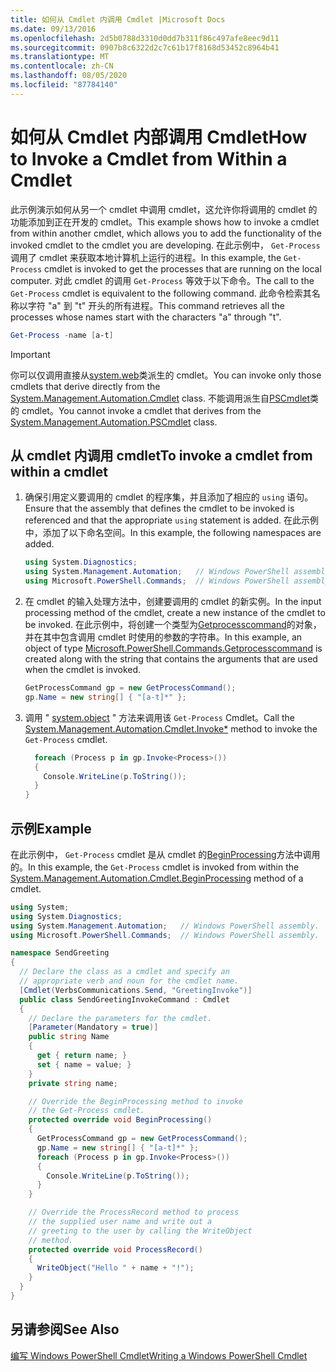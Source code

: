 ```yaml
---
title: 如何从 Cmdlet 内调用 Cmdlet |Microsoft Docs
ms.date: 09/13/2016
ms.openlocfilehash: 2d5b0788d3310d0dd7b311f86c497afe8eec9d11
ms.sourcegitcommit: 0907b8c6322d2c7c61b17f8168d53452c8964b41
ms.translationtype: MT
ms.contentlocale: zh-CN
ms.lasthandoff: 08/05/2020
ms.locfileid: "87784140"
---
```

# <a name="how-to-invoke-a-cmdlet-from-within-a-cmdlet"></a><span data-ttu-id="d55bf-102">如何从 Cmdlet 内部调用 Cmdlet</span><span class="sxs-lookup"><span data-stu-id="d55bf-102">How to Invoke a Cmdlet from Within a Cmdlet</span></span>

<span data-ttu-id="d55bf-103">此示例演示如何从另一个 cmdlet 中调用 cmdlet，这允许你将调用的 cmdlet 的功能添加到正在开发的 cmdlet。</span><span class="sxs-lookup"><span data-stu-id="d55bf-103">This example shows how to invoke a cmdlet from within another cmdlet, which allows you to add the functionality of the invoked cmdlet to the cmdlet you are developing.</span></span> <span data-ttu-id="d55bf-104">在此示例中， `Get-Process` 调用了 cmdlet 来获取本地计算机上运行的进程。</span><span class="sxs-lookup"><span data-stu-id="d55bf-104">In this example, the `Get-Process` cmdlet is invoked to get the processes that are running on the local computer.</span></span> <span data-ttu-id="d55bf-105">对此 cmdlet 的调用 `Get-Process` 等效于以下命令。</span><span class="sxs-lookup"><span data-stu-id="d55bf-105">The call to the `Get-Process` cmdlet is equivalent to the following command.</span></span> <span data-ttu-id="d55bf-106">此命令检索其名称以字符 "a" 到 "t" 开头的所有进程。</span><span class="sxs-lookup"><span data-stu-id="d55bf-106">This command retrieves all the processes whose names start with the characters "a" through "t".</span></span>

```powershell
Get-Process -name [a-t]
```

> [!IMPORTANT]
> <span data-ttu-id="d55bf-107">你可以仅调用直接从[system.web](/dotnet/api/System.Management.Automation.Cmdlet)类派生的 cmdlet。</span><span class="sxs-lookup"><span data-stu-id="d55bf-107">You can invoke only those cmdlets that derive directly from the [System.Management.Automation.Cmdlet](/dotnet/api/System.Management.Automation.Cmdlet) class.</span></span> <span data-ttu-id="d55bf-108">不能调用派生自[PSCmdlet](/dotnet/api/System.Management.Automation.PSCmdlet)类的 cmdlet。</span><span class="sxs-lookup"><span data-stu-id="d55bf-108">You cannot invoke a cmdlet that derives from the [System.Management.Automation.PSCmdlet](/dotnet/api/System.Management.Automation.PSCmdlet) class.</span></span>

## <a name="to-invoke-a-cmdlet-from-within-a-cmdlet"></a><span data-ttu-id="d55bf-109">从 cmdlet 内调用 cmdlet</span><span class="sxs-lookup"><span data-stu-id="d55bf-109">To invoke a cmdlet from within a cmdlet</span></span>

1. <span data-ttu-id="d55bf-110">确保引用定义要调用的 cmdlet 的程序集，并且添加了相应的 `using` 语句。</span><span class="sxs-lookup"><span data-stu-id="d55bf-110">Ensure that the assembly that defines the cmdlet to be invoked is referenced and that the appropriate `using` statement is added.</span></span> <span data-ttu-id="d55bf-111">在此示例中，添加了以下命名空间。</span><span class="sxs-lookup"><span data-stu-id="d55bf-111">In this example, the following namespaces are added.</span></span>

    ```csharp
    using System.Diagnostics;
    using System.Management.Automation;   // Windows PowerShell assembly.
    using Microsoft.PowerShell.Commands;  // Windows PowerShell assembly.
    ```

2. <span data-ttu-id="d55bf-112">在 cmdlet 的输入处理方法中，创建要调用的 cmdlet 的新实例。</span><span class="sxs-lookup"><span data-stu-id="d55bf-112">In the input processing method of the cmdlet, create a new instance of the cmdlet to be invoked.</span></span> <span data-ttu-id="d55bf-113">在此示例中，将创建一个类型为[Getprocesscommand](/dotnet/api/Microsoft.PowerShell.Commands.GetProcessCommand)的对象，并在其中包含调用 cmdlet 时使用的参数的字符串。</span><span class="sxs-lookup"><span data-stu-id="d55bf-113">In this example, an object of type [Microsoft.PowerShell.Commands.Getprocesscommand](/dotnet/api/Microsoft.PowerShell.Commands.GetProcessCommand) is created along with the string that contains the arguments that are used when the cmdlet is invoked.</span></span>

    ```csharp
    GetProcessCommand gp = new GetProcessCommand();
    gp.Name = new string[] { "[a-t]*" };
    ```

3. <span data-ttu-id="d55bf-114">调用 " [system.object](/dotnet/api/System.Management.Automation.Cmdlet.Invoke) " 方法来调用该 `Get-Process` Cmdlet。</span><span class="sxs-lookup"><span data-stu-id="d55bf-114">Call the [System.Management.Automation.Cmdlet.Invoke\*](/dotnet/api/System.Management.Automation.Cmdlet.Invoke) method to invoke the `Get-Process` cmdlet.</span></span>

    ```csharp
      foreach (Process p in gp.Invoke<Process>())
      {
        Console.WriteLine(p.ToString());
      }
    }
    ```

## <a name="example"></a><span data-ttu-id="d55bf-115">示例</span><span class="sxs-lookup"><span data-stu-id="d55bf-115">Example</span></span>

<span data-ttu-id="d55bf-116">在此示例中， `Get-Process` cmdlet 是从 cmdlet 的[BeginProcessing](/dotnet/api/System.Management.Automation.Cmdlet.BeginProcessing)方法中调用的。</span><span class="sxs-lookup"><span data-stu-id="d55bf-116">In this example, the `Get-Process` cmdlet is invoked from within the [System.Management.Automation.Cmdlet.BeginProcessing](/dotnet/api/System.Management.Automation.Cmdlet.BeginProcessing) method of a cmdlet.</span></span>

```csharp
using System;
using System.Diagnostics;
using System.Management.Automation;   // Windows PowerShell assembly.
using Microsoft.PowerShell.Commands;  // Windows PowerShell assembly.

namespace SendGreeting
{
  // Declare the class as a cmdlet and specify an
  // appropriate verb and noun for the cmdlet name.
  [Cmdlet(VerbsCommunications.Send, "GreetingInvoke")]
  public class SendGreetingInvokeCommand : Cmdlet
  {
    // Declare the parameters for the cmdlet.
    [Parameter(Mandatory = true)]
    public string Name
    {
      get { return name; }
      set { name = value; }
    }
    private string name;

    // Override the BeginProcessing method to invoke
    // the Get-Process cmdlet.
    protected override void BeginProcessing()
    {
      GetProcessCommand gp = new GetProcessCommand();
      gp.Name = new string[] { "[a-t]*" };
      foreach (Process p in gp.Invoke<Process>())
      {
        Console.WriteLine(p.ToString());
      }
    }

    // Override the ProcessRecord method to process
    // the supplied user name and write out a
    // greeting to the user by calling the WriteObject
    // method.
    protected override void ProcessRecord()
    {
      WriteObject("Hello " + name + "!");
    }
  }
}
```

## <a name="see-also"></a><span data-ttu-id="d55bf-117">另请参阅</span><span class="sxs-lookup"><span data-stu-id="d55bf-117">See Also</span></span>

[<span data-ttu-id="d55bf-118">编写 Windows PowerShell Cmdlet</span><span class="sxs-lookup"><span data-stu-id="d55bf-118">Writing a Windows PowerShell Cmdlet</span></span>](./writing-a-windows-powershell-cmdlet.md)
